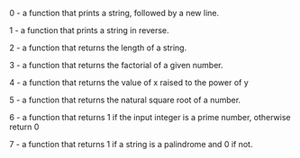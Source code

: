 0 - a function that prints a string, followed by a new line.

1 - a function that prints a string in reverse.

2 - a function that returns the length of a string.

3 - a function that returns the factorial of a given number.

4 - a function that returns the value of x raised to the power of y

5 - a function that returns the natural square root of a number.

6 - a function that returns 1 if the input integer is a prime number, otherwise return 0

7 - a function that returns 1 if a string is a palindrome and 0 if not.
